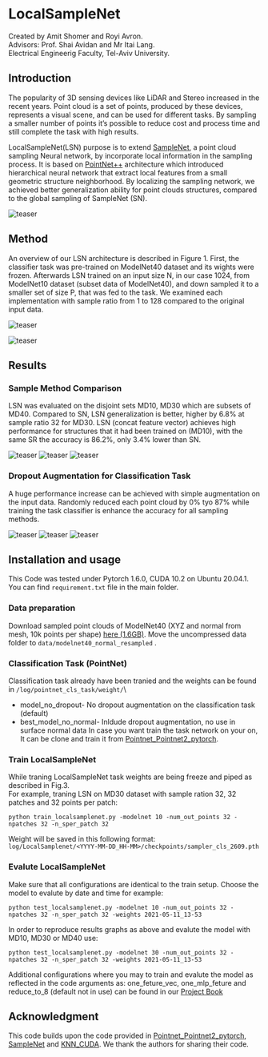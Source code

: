 # LocalSampleNet
Created by Amit Shomer and Royi Avron.\
Advisors: Prof. Shai Avidan and Mr Itai Lang.\
Electrical Engineerig Faculty, Tel-Aviv University.

## Introduction
The popularity of 3D sensing devices like LiDAR and Stereo increased in the recent years. Point cloud is a set of points, produced by these
devices, represents a visual scene, and can be used for different tasks. By sampling a smaller number of points it’s possible to reduce cost 
and process time and still complete the task with high results.

LocalSampleNet(LSN) purpose is to extend  <a href="https://arxiv.org/pdf/1912.03663.pdf">SampleNet</a>, a point cloud sampling Neural network, by incorporate local information in the sampling process.
 It is based on <a href="https://arxiv.org/pdf/1706.02413.pdf">PointNet++</a>  architecture which introduced hierarchical neural network that extract local features from a small geometric structure
 neighborhood. By localizing the sampling network, we achieved better generalization ability for point clouds structures, compared to the global 
sampling of SampleNet (SN). 

![teaser](https://github.com/amitshomer/Local_samplenet/blob/master/docs/inter.PNG)

## Method 
An overview of our LSN architecture is described in Figure 1. First, the classifier task was pre-trained on ModelNet40 dataset and its wights were frozen. 
Afterwards LSN trained on an input size N, in our case 1024, from ModelNet10 dataset (subset data of ModelNet40), and down sampled it to a smaller set 
of size P, that was fed to the task. We examined each implementation with sample ratio from 1 to 128 compared to the original input data. 

![teaser](https://github.com/amitshomer/Local_samplenet/blob/master/docs/method.PNG)

![teaser](https://github.com/amitshomer/Local_samplenet/blob/master/docs/Airplane.gif)

## Results
### Sample Method Comparison
LSN was evaluated on the disjoint sets MD10, MD30 which are subsets of MD40. Compared to SN, LSN generalization is better, higher by 6.8% at sample
 ratio 32 for MD30. LSN (concat feature vector) achieves high performance for structures that it had been trained on (MD10), with the same SR the accuracy
 is 86.2%, only 3.4% lower than SN.

![teaser](https://github.com/amitshomer/Local_samplenet/blob/master/docs/MD10.PNG)
![teaser](https://github.com/amitshomer/Local_samplenet/blob/master/docs/MD30.PNG)
![teaser](https://github.com/amitshomer/Local_samplenet/blob/master/docs/MD40.PNG)

### Dropout Augmentation for Classification Task
A huge performance increase can be achieved with simple augmentation on the input data. Randomly reduced each point cloud by 0% tyo 87% while training the task classifier is enhance the accuracy for all sampling methods. 

![teaser](https://github.com/amitshomer/Local_samplenet/blob/master/docs/MD10_dropout.PNG)
![teaser](https://github.com/amitshomer/Local_samplenet/blob/master/docs/MD30_dropout.PNG)
![teaser](https://github.com/amitshomer/Local_samplenet/blob/master/docs/MD40_dropout.PNG)

## Installation and usage
This Code was tested under Pytorch 1.6.0, CUDA 10.2 on Ubuntu 20.04.1. You can find `requirement.txt` file in the main folder.

### Data preparation
Download sampled point clouds of ModelNet40 (XYZ and normal from mesh, 10k points per shape) <a href="https://shapenet.cs.stanford.edu/media/modelnet40_normal_resampled.zip">here (1.6GB)</a>. 
Move the uncompressed data folder to `data/modelnet40_normal_resampled` .

### Classification Task (PointNet)
Classification task already have been tranied and the weights can be found in `/log/pointnet_cls_task/weight/`\
   * model_no_dropout- No dropout augmentation on the classification task (default)  
   * best_model_no_normal- Inldude dropout augmentation, no use in surface normal data 
In case you want train the task network on your on, It can be clone and train it from <a href="https://github.com/yanx27/Pointnet_Pointnet2_pytorch">Pointnet_Pointnet2_pytorch</a>.

### Train LocalSampleNet
While traning LocalSampleNet task weights are being freeze and piped as described in Fig.3.\
For example, traning LSN on MD30 dataset with sample ration 32, 32 patches and 32 points per patch:  
```
python train_localsamplenet.py -modelnet 10 -num_out_points 32 -npatches 32 -n_sper_patch 32
```
Weight will be saved in this following format: \
 `log/LocalSamplenet/<YYYY-MM-DD_HH-MM>/checkpoints/sampler_cls_2609.pth `

### Evalute LocalSampleNet
Make sure that all configurations are identical to the train setup. Choose the model to evalute by date and time for example: 

```
python test_localsamplenet.py -modelnet 10 -num_out_points 32 -npatches 32 -n_sper_patch 32 -weights 2021-05-11_13-53
```


In order to reproduce results graphs as above and evalute the model with MD10, MD30 or MD40 use:
```
python test_localsamplenet.py -modelnet 30 -num_out_points 32 -npatches 32 -n_sper_patch 32 -weights 2021-05-11_13-53
``` 

Additional configurations where you may to train and evalute the model as reflected in the code arguments as: one_feture_vec, one_mlp_feture and reduce_to_8 (default not in use) can be found in our <a href="https://github.com/amitshomer/Local_samplenet/blob/master/docs/LocalSampleNet_Book_v3.pdf">Project Book</a>


## Acknowledgment
This code builds upon the code provided in <a href="https://github.com/yanx27/Pointnet_Pointnet2_pytorch">Pointnet_Pointnet2_pytorch</a>, <a href="https://github.com/itailang/SampleNet/tree/master/registration">SampleNet</a> and <a href="https://github.com/unlimblue/KNN_CUDA">KNN_CUDA</a>. We thank the authors for sharing their code.
